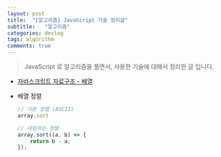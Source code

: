 ```yaml
---
layout: post
title:  "[알고리즘] JavaScript 기술 정리글"
subtitle:   "알고리즘"
categories: devlog
tags: algorithm
comments: true
---
```


> JavaScript 로 알고리즘을 풀면서, 사용한 기술에 대해서 정리한 글 입니다.

- [자바스크립트 자료구조 - 배열](http://jinbroing.tistory.com/124)

- 배열 정렬

  ```javascript
  // 기본 정렬 (ASCII)
  array.sort
  ```

  ```javascript
  // 내림차순 정렬
  array.sort((a, b) => {
      return b - a;
  });
  ```

  

